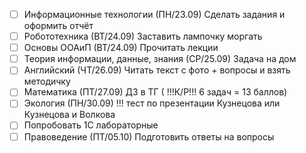 - [ ] Информационные технологии (ПН/23.09) Сделать задания и оформить отчёт 
- [ ] Робототехника (ВТ/24.09) Заставить лампочку моргать 
- [ ] Основы ООАиП (ВТ/24.09) Прочитать лекции
- [ ] Теория информации, данные, знания (СР/25.09) Задача на дом
- [ ] Английский (ЧТ/26.09) Читать текст с фото + вопросы и взять методичку
- [ ] Математика (ПТ/27.09) ДЗ в ТГ ( !!!К/Р!!! 6 задач = 13 баллов)
- [ ] Экология (ПН/30.09) !!! тест по презентации Кузнецова или Кузнецова и Волкова
- [ ] Попробовать 1С лабораторные 
- [ ] Правоведение (ПТ/05.10) Подготовить ответы на вопросы
